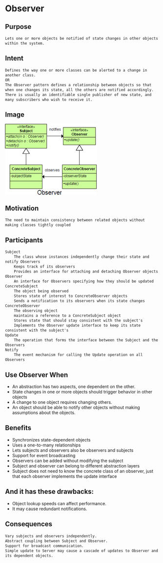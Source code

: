 # Observer #

## Purpose

	Lets one or more objects be notified of state changes in other objects within the system.

## Intent ##

	Defines the way one or more classes can be alerted to a change in another class.
	OR
	The Observer pattern defines a relationship between objects so that when one changes its state, all the others are notified accordingly. There is usually an identifiable single publisher of new state, and many subscribers who wish to receive it.

## Image ##

![alt text](./Images/Observer-1.md.png "Observer")

## Motivation ##

	The need to maintain consistency between related objects without making classes tightly coupled

## Participants ##

	Subject
		The class whose instances independently change their state and notify Observers
		Keeps track of its observers
		Provides an interface for attaching and detaching Observer objects
	Observer
		An interface for Observers specifying how they should be updated
	ConcreteSubject
		The object being observed
		Stores state of interest to ConcreteObserver objects
		Sends a notification to its observers when its state changes
	ConcreteObserver
		The observing object
		maintains a reference to a ConcreteSubject object
		Stores state that should stay consistent with the subject's
		Implements the Observer update interface to keep its state consistent with the subject's
	Update
		The operation that forms the interface between the Subject and the Observers
	Notify
		The event mechanism for calling the Update operation on all Observers

## Use Observer When ##

+ An abstraction has two aspects, one dependent on the other.
+ State changes in one or more objects should trigger behavior in other objects
+ A change to one object requires changing others.
+ An object should be able to notify other objects without making assumptions about the objects.

## Benefits ##

+ Synchronizes state-dependent objects
+ Uses a one-to-many relationships
+ Lets subjects and observers also be observers and subjects
+ Support for event broadcasting
+ Observers can be added without modifying the subject
+ Subject and observer can belong to different abstraction layers
+ Subject does not need to know the concrete class of an observer, just that each observer implements the update interface

## And it has these drawbacks:

+ Object lookup speeds can affect performance.
+ It may cause redundant notifications.

## Consequences ##

	Vary subjects and observers independently.
	Abstract coupling between Subject and Observer.
	Support for broadcast communication.
	Simple update to Server may cause a cascade of updates to Observer and its dependent objects.
